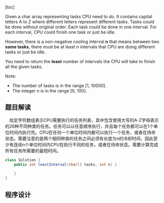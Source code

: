 [toc]

Given a char array representing tasks CPU need to do. It contains capital letters A to Z where different letters represent different tasks. Tasks could be done without original order. Each task could be done in one interval. For each interval, CPU could finish one task or just be idle.

However, there is a non-negative cooling interval **n** that means between two **same tasks**, there must be at least n intervals that CPU are doing different tasks or just be idle.

You need to return the **least** number of intervals the CPU will take to finish all the given tasks.

Note:

* The number of tasks is in the range [1, 10000].
* The integer n is in the range [0, 100].



## 题目解读

&emsp;给定字符数组表示CPU需要执行的任务列表，其中包含使用大写的A-Z字母表示的26种不同种类的任务。任务可以以任意顺序执行，并且每个任务都可以在1个单位时间内执行完。CPU在任何一个单位时间内都可以执行一个任务，或者在待命状态。需要注意的是两个相同种类的任务之间必须有长度为n的冷却时间，因此至少有连续n个单位时间内CPU在执行不同的任务，或者在待命状态。需要计算完成所有任务所需要的最短时间。

```java
class Solution {
    public int leastInterval(char[] tasks, int n) {
        
    }
}
```

## 程序设计

